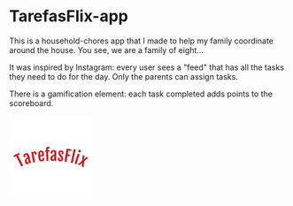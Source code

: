 # TarefasFlix-app

This is a household-chores app that I made to help my family coordinate around the house. You see, we are a family of eight...

It was inspired by Instagram: every user sees a "feed" that has all the tasks they need to do for the day.
Only the parents can assign tasks.

There is a gamification element: each task completed adds points to the scoreboard.

<img src="https://github.com/diogofouto/TarefasFlix-app/blob/master/Frontend/Resources/TarefasFlix%20Logo.png" height="150" width="150" >
